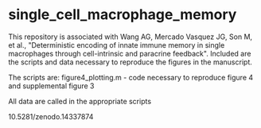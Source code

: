# single_cell_macrophage_memory
This repository is associated with Wang AG, Mercado Vasquez JG, Son M, et al., "Deterministic encoding of innate immune memory in single macrophages through cell-intrinsic and paracrine feedback". Included are the scripts and data necessary to reproduce the figures in the manuscript.

The scripts are: 
figure4_plotting.m - code necessary to reproduce figure 4 and supplemental figure 3


All data are called in the appropriate scripts

10.5281/zenodo.14337874
